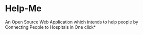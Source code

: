 # Help-Me
An Open Source Web Application which intends to help people by Connecting People to Hospitals in One click*  
